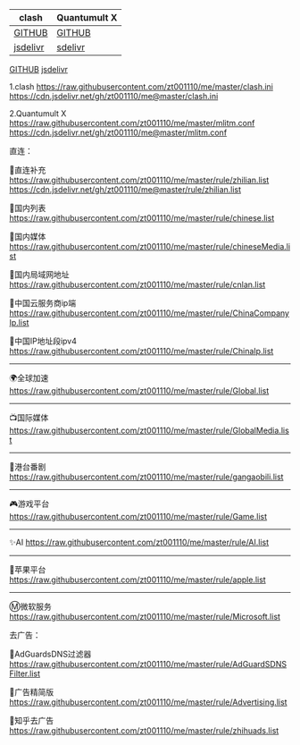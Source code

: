 | clash | Quantumult X |
| ---- | ---- |
| [GITHUB](https://raw.githubusercontent.com/zt001110/me/master/clash.ini ) | [GITHUB](https://raw.githubusercontent.com/zt001110/me/master/mlitm.conf) |
| [jsdelivr](https://cdn.jsdelivr.net/gh/zt001110/me@master/clash.ini) | [sdelivr](https://cdn.jsdelivr.net/gh/zt001110/me@master/mlitm.conf) |



[GITHUB](https://raw.githubusercontent.com/zt001110/me/master/clash.ini )
[jsdelivr](https://cdn.jsdelivr.net/gh/zt001110/me@master/clash.ini)

1.clash https://raw.githubusercontent.com/zt001110/me/master/clash.ini  
        https://cdn.jsdelivr.net/gh/zt001110/me@master/clash.ini

2.Quantumult X https://raw.githubusercontent.com/zt001110/me/master/mlitm.conf
               https://cdn.jsdelivr.net/gh/zt001110/me@master/mlitm.conf
               
直连：

🎯直连补充 https://raw.githubusercontent.com/zt001110/me/master/rule/zhilian.list
           https://cdn.jsdelivr.net/gh/zt001110/me@master/rule/zhilian.list

🎯国内列表 https://raw.githubusercontent.com/zt001110/me/master/rule/chinese.list

🎯国内媒体 https://raw.githubusercontent.com/zt001110/me/master/rule/chineseMedia.list

🎯国内局域网地址 https://raw.githubusercontent.com/zt001110/me/master/rule/cnlan.list

🎯中国云服务商ip端 https://raw.githubusercontent.com/zt001110/me/master/rule/ChinaCompanyIp.list

🎯中国IP地址段ipv4 https://raw.githubusercontent.com/zt001110/me/master/rule/ChinaIp.list

---------------------------------------------------------------------------------------

🌍全球加速 https://raw.githubusercontent.com/zt001110/me/master/rule/Global.list

---------------------------------------------------------------------------------------

📺国际媒体 https://raw.githubusercontent.com/zt001110/me/master/rule/GlobalMedia.list

---------------------------------------------------------------------------------------

🎥港台番剧 https://raw.githubusercontent.com/zt001110/me/master/rule/gangaobili.list

---------------------------------------------------------------------------------------

🎮游戏平台 https://raw.githubusercontent.com/zt001110/me/master/rule/Game.list

---------------------------------------------------------------------------------------

✨AI https://raw.githubusercontent.com/zt001110/me/master/rule/AI.list

---------------------------------------------------------------------------------------

🍎苹果平台 https://raw.githubusercontent.com/zt001110/me/master/rule/apple.list

---------------------------------------------------------------------------------------

Ⓜ️微软服务 https://raw.githubusercontent.com/zt001110/me/master/rule/Microsoft.list

去广告：

🛑AdGuardsDNS过滤器 https://raw.githubusercontent.com/zt001110/me/master/rule/AdGuardSDNSFilter.list

🛑广告精简版 https://raw.githubusercontent.com/zt001110/me/master/rule/Advertising.list

🛑知乎去广告 https://raw.githubusercontent.com/zt001110/me/master/rule/zhihuads.list


